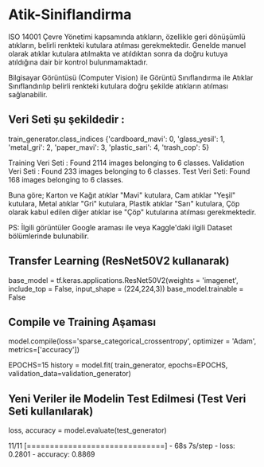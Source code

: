 # Atik-Siniflandirma
ISO 14001 Çevre Yönetimi kapsamında atıkların, özellikle geri dönüşümlü atıkların, belirli renkteki kutulara atılması gerekmektedir. 
Genelde manuel olarak atıklar kutulara atılmakta ve atıldıktan sonra da doğru kutuya atıldığına dair bir kontrol bulunmamaktadır. 

Bilgisayar Görüntüsü (Computer Vision) ile Görüntü Sınıflandırma ile Atıklar Sınıflandırılıp belirli renkteki kutulara 
doğru şekilde atıkların atılması sağlanabilir.

## Veri Seti şu şekildedir : 

train_generator.class_indices
{'cardboard_mavi': 0,
 'glass_yesil': 1,
 'metal_gri': 2,
 'paper_mavi': 3,
 'plastic_sari': 4,
 'trash_cop': 5}

Training Veri Seti : Found 2114 images belonging to 6 classes.
Validation Veri Seti : Found 233 images belonging to 6 classes.
Test Veri Seti: Found 168 images belonging to 6 classes. 

Buna göre; Karton ve Kağıt atıklar "Mavi" kutulara, Cam atıklar "Yeşil" kutulara, Metal atıklar "Gri" kutulara, Plastik atıklar "Sarı" kutulara,
Çöp olarak kabul edilen diğer atıklar ise "Çöp" kutularına atılması gerekmektedir.
              
PS: İlgili görüntüler Google araması ile veya Kaggle'daki ilgili Dataset bölümlerinde bulunabilir.

## Transfer Learning (ResNet50V2 kullanarak)
   base_model = tf.keras.applications.ResNet50V2(weights = 'imagenet', include_top = False, input_shape = (224,224,3))
   base_model.trainable = False
   
## Compile ve Training Aşaması
  model.compile(loss='sparse_categorical_crossentropy',
              optimizer = 'Adam',
              metrics=['accuracy'])
   
   
   EPOCHS=15
   history = model.fit(
      train_generator,
      epochs=EPOCHS,
      validation_data=validation_generator)


   
## Yeni Veriler ile Modelin Test Edilmesi (Test Veri Seti kullanılarak)

   loss, accuracy = model.evaluate(test_generator)
   
   11/11 [==============================] - 68s 7s/step - loss: 0.2801 - accuracy: 0.8869

